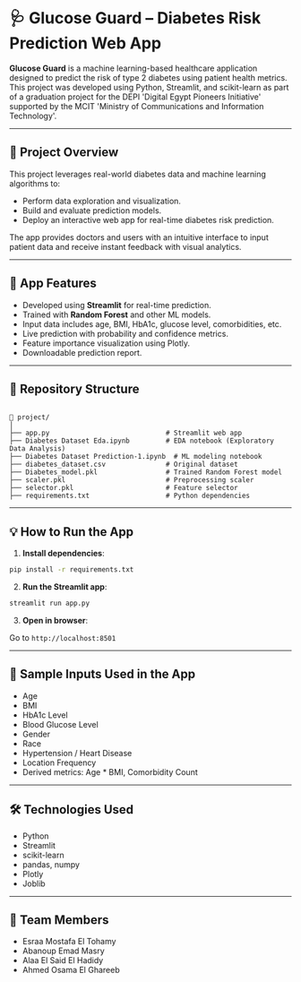 # 🩺 Glucose Guard – Diabetes Risk Prediction Web App

**Glucose Guard** is a machine learning-based healthcare application designed to predict the risk of type 2 diabetes using patient health metrics.  
This project was developed using Python, Streamlit, and scikit-learn as part of a graduation project for the DEPI 'Digital Egypt Pioneers Initiative' supported by the MCIT 'Ministry of Communications and Information Technology'.

---

## 📌 Project Overview

This project leverages real-world diabetes data and machine learning algorithms to:

- Perform data exploration and visualization.
- Build and evaluate prediction models.
- Deploy an interactive web app for real-time diabetes risk prediction.

The app provides doctors and users with an intuitive interface to input patient data and receive instant feedback with visual analytics.

---

## 🚀 App Features

- Developed using **Streamlit** for real-time prediction.
- Trained with **Random Forest** and other ML models.
- Input data includes age, BMI, HbA1c, glucose level, comorbidities, etc.
- Live prediction with probability and confidence metrics.
- Feature importance visualization using Plotly.
- Downloadable prediction report.

---

## 📂 Repository Structure

```

📁 project/
│
├── app.py                             # Streamlit web app
├── Diabetes Dataset Eda.ipynb         # EDA notebook (Exploratory Data Analysis)
├── Diabetes Dataset Prediction-1.ipynb  # ML modeling notebook
├── diabetes_dataset.csv               # Original dataset
├── Diabetes_model.pkl                 # Trained Random Forest model
├── scaler.pkl                         # Preprocessing scaler
├── selector.pkl                       # Feature selector
├── requirements.txt                   # Python dependencies

````

---

## 💡 How to Run the App

1. **Install dependencies**:

```bash
pip install -r requirements.txt
````

2. **Run the Streamlit app**:

```bash
streamlit run app.py
```

3. **Open in browser**:

Go to `http://localhost:8501`

---

## 🧪 Sample Inputs Used in the App

* Age
* BMI
* HbA1c Level
* Blood Glucose Level
* Gender
* Race
* Hypertension / Heart Disease
* Location Frequency
* Derived metrics: Age \* BMI, Comorbidity Count

---

## 🛠 Technologies Used

* Python
* Streamlit
* scikit-learn
* pandas, numpy
* Plotly
* Joblib

---

## 👥 Team Members

* Esraa Mostafa El Tohamy
* Abanoup Emad Masry
* Alaa El Said El Hadidy
* Ahmed Osama El Ghareeb
